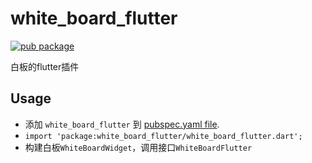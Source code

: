 # white_board_flutter

[![pub package](https://img.shields.io/pub/v/white_board_flutter.svg)](https://pub.dartlang.org/packages/white_board_flutter)

白板的flutter插件

## Usage

* 添加 `white_board_flutter` 到 [pubspec.yaml file](https://flutter.io/platform-plugins/).
* `import 'package:white_board_flutter/white_board_flutter.dart';`
* 构建白板`WhiteBoardWidget`，调用接口`WhiteBoardFlutter`